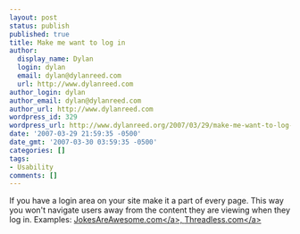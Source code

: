 ```yaml
---
layout: post
status: publish
published: true
title: Make me want to log in
author:
  display_name: Dylan
  login: dylan
  email: dylan@dylanreed.com
  url: http://www.dylanreed.com
author_login: dylan
author_email: dylan@dylanreed.com
author_url: http://www.dylanreed.com
wordpress_id: 329
wordpress_url: http://www.dylanreed.org/2007/03/29/make-me-want-to-log-in/
date: '2007-03-29 21:59:35 -0500'
date_gmt: '2007-03-30 03:59:35 -0500'
categories: []
tags:
- Usability
comments: []
---
```

<p>If you have a login area on your site make it a part of every page. This way you won't navigate users away from the content they are viewing when they log in. Examples: <a href="http:&#47;&#47;www.jokesareawesome.com">JokesAreAwesome.com<&#47;a>, <a href="http:&#47;&#47;www.threadless.com">Threadless.com<&#47;a></p>
